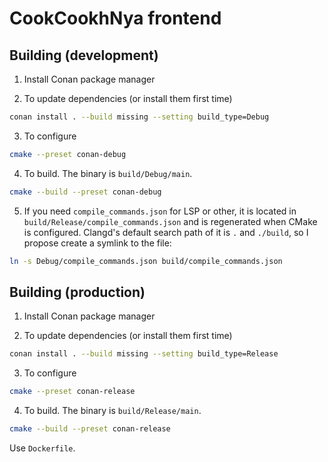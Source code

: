 # CookCookhNya frontend

## Building (development)

1. Install Conan package manager

2. To update dependencies (or install them first time)
```bash
conan install . --build missing --setting build_type=Debug
```

3. To configure
```bash
cmake --preset conan-debug
```

4. To build. The binary is `build/Debug/main`.
```bash
cmake --build --preset conan-debug
```

5. If you need `compile_commands.json` for LSP or other,
it is located in `build/Release/compile_commands.json` and is regenerated when CMake is configured.
Clangd's default search path of it is `.` and `./build`, so I propose create a symlink to the file:
```bash
ln -s Debug/compile_commands.json build/compile_commands.json
```


## Building (production)

1. Install Conan package manager

2. To update dependencies (or install them first time)
```bash
conan install . --build missing --setting build_type=Release
```

3. To configure
```bash
cmake --preset conan-release
```

4. To build. The binary is `build/Release/main`.
```bash
cmake --build --preset conan-release
```

Use `Dockerfile`.
